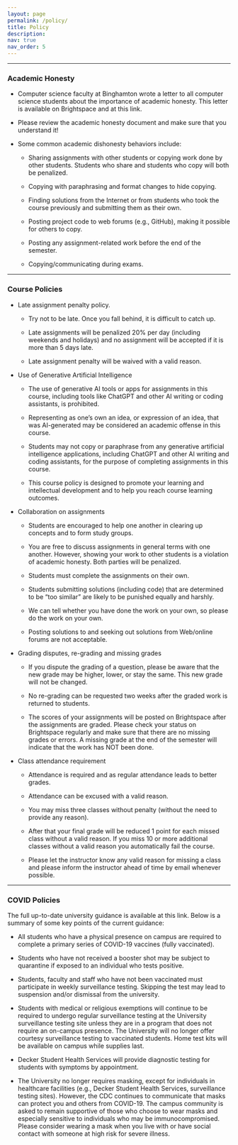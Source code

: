 ```yaml
---
layout: page
permalink: /policy/
title: Policy
description: 
nav: true
nav_order: 5
---
```


---

### Academic Honesty

* Computer science faculty at Binghamton wrote a letter to all computer science students about the importance of academic honesty. This letter is available on Brightspace and at this link.

* Please review the academic honesty document and make sure that you understand it! 

* Some common academic dishonesty behaviors include:

  * Sharing assignments with other students or copying work done by other students. Students who share and students who copy will both be penalized. 

  * Copying with paraphrasing and format changes to hide copying. 

  * Finding solutions from the Internet or from students who took the course previously and submitting them as their own. 

  * Posting project code to web forums (e.g., GitHub), making it possible for others to copy. 

  * Posting any assignment-related work before the end of the semester.

  * Copying/communicating during exams.  

---

### Course Policies

* Late assignment penalty policy. 

  * Try not to be late. Once you fall behind, it is difficult to catch up.

  * Late assignments will be penalized 20% per day (including weekends and holidays) and no assignment will be accepted if it is more than 5 days late. 

  * Late assignment penalty will be waived with a valid reason.

* Use of Generative Artificial Intelligence
  
  * The use of generative AI tools or apps for assignments in this course, including tools like ChatGPT and other AI writing or coding assistants, is prohibited.
  
  * Representing as one’s own an idea, or expression of an idea, that was AI-generated may be considered an academic offense in this course.
  
  * Students may not copy or paraphrase from any generative artificial intelligence applications, including ChatGPT and other AI writing and coding assistants, for the purpose of completing assignments in this course.
  
  * This course policy is designed to promote your learning and intellectual development and to help you reach course learning outcomes. 

* Collaboration on assignments 
  
  * Students are encouraged to help one another in clearing up concepts and to form study groups.
  
  * You are free to discuss assignments in general terms with one another. However, showing your work to other students is a violation of academic honesty. Both parties will be penalized.
        
  * Students must complete the assignments on their own.
  
  * Students submitting solutions (including code) that are determined to be “too similar” are likely to be punished equally and harshly.
  
  * We can tell whether you have done the work on your own, so please do the work on your own.
  
  * Posting solutions to and seeking out solutions from Web/online forums are not acceptable.

* Grading disputes, re-grading and missing grades
  
  * If you dispute the grading of a question, please be aware that the new grade may be higher, lower, or stay the same. This new grade will not be changed.
  
  * No re-grading can be requested two weeks after the graded work is returned to students.
  
  * The scores of your assignments will be posted on Brightspace after the assignments are graded. Please check your status on Brightspace regularly and make sure that there are no missing grades or errors. A missing grade at the end of the semester will indicate that the work has NOT been done.
  
* Class attendance requirement
  
  * Attendance is required and as regular attendance leads to better grades.
  
  * Attendance can be excused with a valid reason.
  
  * You may miss three classes without penalty (without the need to provide any reason).
  
  * After that your final grade will be reduced 1 point for each missed class without a valid reason. If you miss 10 or more additional classes without a valid reason you automatically fail the course.
    
  * Please let the instructor know any valid reason for missing a class and please inform the instructor ahead of time by email whenever possible.

---

### COVID Policies

The full up-to-date university guidance is available at this link. Below is a summary of some key points of the current guidance:

* All students who have a physical presence on campus are required to complete a primary series of COVID-19 vaccines (fully vaccinated).  

* Students who have not received a booster shot may be subject to quarantine if exposed to an individual who tests positive.

* Students, faculty and staff who have not been vaccinated must participate in weekly surveillance testing. Skipping the test may lead to suspension and/or dismissal from the university.

* Students with medical or religious exemptions will continue to be required to undergo regular surveillance testing at the University surveillance testing site unless they are in a program that does not require an on-campus presence. The University will no longer offer courtesy surveillance testing to vaccinated students. Home test kits will be available on campus while supplies last. 

* Decker Student Health Services will provide diagnostic testing for students with symptoms by appointment.

* The University no longer requires masking, except for individuals in healthcare facilities (e.g., Decker Student Health Services, surveillance testing sites). However, the CDC continues to communicate that masks can protect you and others from COVID-19. The campus community is asked to remain supportive of those who choose to wear masks and especially sensitive to individuals who may be immunocompromised. Please consider wearing a mask when you live with or have social contact with someone at high risk for severe illness.
